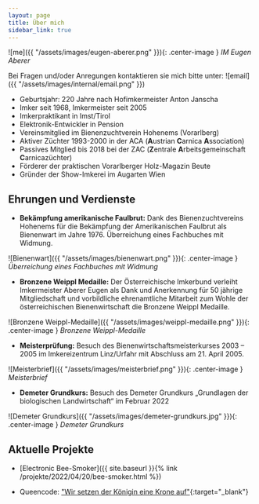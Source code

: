 ```yaml
---
layout: page
title: Über mich
sidebar_link: true
---
```


![me]({{ "/assets/images/eugen-aberer.png" }}){: .center-image }
*IM Eugen Aberer*

Bei Fragen und/oder Anregungen kontaktieren sie mich bitte unter:
![email]({{ "/assets/images/internal/email.png" }})

- Geburtsjahr: 220 Jahre nach Hofimkermeister Anton Janscha
- Imker seit 1968, Imkermeister seit 2005
- Imkerpraktikant in Imst/Tirol
- Elektronik-Entwickler in Pension
- Vereinsmitglied im Bienenzuchtverein Hohenems (Vorarlberg)
- Aktiver Züchter 1993-2000 in der ACA (**A**ustrian **C**arnica **A**ssociation)
- Passives Mitglied bis 2018 bei der ZAC (**Z**entrale **A**rbeitsgemeinschaft **C**arnicazüchter)
- Förderer der praktischen Vorarlberger Holz-Magazin Beute
- Gründer der Show-Imkerei im Augarten Wien

## Ehrungen und Verdienste
- **Bekämpfung amerikanische Faulbrut:** Dank des Bienenzuchtvereins Hohenems für die Bekämpfung der Amerikanischen Faulbrut als Bienenwart im Jahre 1976. Überreichung eines Fachbuches mit Widmung.

![Bienenwart]({{ "/assets/images/bienenwart.png" }}){: .center-image }
*Überreichung eines Fachbuches mit Widmung*

- **Bronzene Weippl Medaille:** Der Österreichische Imkerbund verleiht Imkermeister Aberer Eugen als Dank und Anerkennung für 50 jährige Mitgliedschaft und vorbildliche ehrenamtliche Mitarbeit zum Wohle der österreichischen Bienenwirtschaft die Bronzene Weippl Medaille.

![Bronzene Weippl-Medaille]({{ "/assets/images/weippl-medaille.png" }}){: .center-image }
*Bronzene Weippl-Medaille*

- **Meisterprüfung:** Besuch des Bienenwirtschaftsmeisterkurses 2003 – 2005 im Imkereizentrum Linz/Urfahr mit Abschluss am 21. April 2005.

![Meisterbrief]({{ "/assets/images/meisterbrief.png" }}){: .center-image }
*Meisterbrief*

- **Demeter Grundkurs:** Besuch des Demeter Grundkurs „Grundlagen der biologischen Landwirtschaft“ im Februar 2022

![Demeter Grundkurs]({{ "/assets/images/demeter-grundkurs.jpg" }}){: .center-image }
*Demeter Grundkurs*

## Aktuelle Projekte

- [Electronic Bee-Smoker]({{ site.baseurl }}{% link /projekte/2022/04/20/bee-smoker.html %})

- Queencode:
["Wir setzen der Königin eine Krone auf"](https://www.biene-oesterreich.at/queen-code-wir-setzen-der-koenigin-eine-krone-auf+2500+1136954){:target="_blank"}